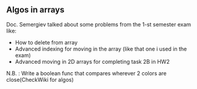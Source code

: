 ## Algos in arrays

Doc. Semergiev talked about some problems from the 1-st semester exam like:  
  * How to delete from array
  * Advanced indexing for moving in the array (like that one i used in the exam)
  * Advanced moving in 2D arrays for completing task 2B in HW2  

N.B. : Write a boolean func that compares wherever 2 colors are close(CheckWiki for algos)
